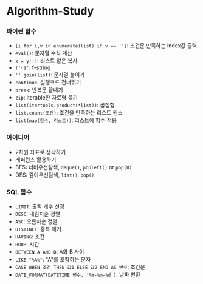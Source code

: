 # Algorithm-Study


### 파이썬 함수
* `[i for i,v in enumerate(list) if v == '']`: 조건문 만족하는 index값 출력 
* `eval()`: 문자열 수식 계산 
* `x = y[:]`: 리스트 얕은 복사 
* `f'{}'`: f-string 
* `''.join(list)`: 문자열 붙이기 
* `continue`: 실행코드 건너뛰기 
* `break`: 반복문 끝내기 
* `zip`: iterable한 자료형 묶기
* `list(itertools.product(*list))`: 곱집합
* `list.count(조건)`: 조건을 만족하는 리스트 원소 
* `list(map(함수, 리스트))`: 리스트에 함수 적용

### 아이디어
* 2차원 좌표로 생각하기 
* 레퍼런스 활용하기 
* BFS: 너비우선탐색, `deque()`, `popleft()` or `pop(0)` 
* DFS: 깊이우선탐색, `list()`, `pop()` 

### SQL 함수
* `LIMIT`: 출력 개수 선정
* `DESC`: 내림차순 정렬
* `ASC`: 오름차순 정렬
* `DISTINCT`: 중복 제거
* `HAVING`: 조건
* `HOUR`: 시간
* `BETWEEN A AND B`: A와 B 사이
* `LIKE "%A%"`: "A"를 포함하는 문자
* `CASE WHEN 조건 THEN 값1 ELSE 값2 END AS 변수`: 조건문
* `DATE_FORMAT(DATETIME 변수, '%Y-%m-%d')`: 날짜 변환  
